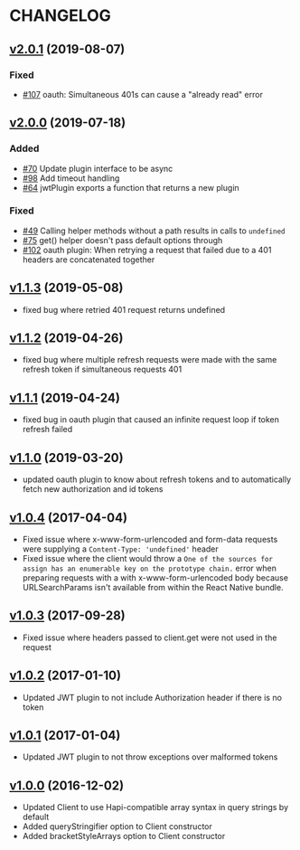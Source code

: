 # CHANGELOG

## [v2.0.1](https://github.com/synapsestudios/fetch-client/compare/v2.0.0...v2.0.1) (2019-08-07)

### Fixed

- [#107](https://github.com/synapsestudios/fetch-client/issues/107) oauth: Simultaneous 401s can cause a "already read" error

## [v2.0.0](https://github.com/synapsestudios/fetch-client/compare/v1.1.3...v2.0.0) (2019-07-18)

### Added

- [#70](https://github.com/synapsestudios/fetch-client/issues/70) Update plugin interface to be async
- [#98](https://github.com/synapsestudios/fetch-client/issues/70) Add timeout handling
- [#64](https://github.com/synapsestudios/fetch-client/issues/64) jwtPlugin exports a function that returns a new plugin

### Fixed

- [#49](https://github.com/synapsestudios/fetch-client/issues/49) Calling helper methods without a path results in calls to `undefined`
- [#75](https://github.com/synapsestudios/fetch-client/issues/75) get() helper doesn't pass default options through
- [#102](https://github.com/synapsestudios/fetch-client/issues/102) oauth plugin: When retrying a request that failed due to a 401 headers are concatenated together

## [v1.1.3](https://github.com/synapsestudios/fetch-client/compare/v1.1.2...v1.1.3) (2019-05-08)

- fixed bug where retried 401 request returns undefined

## [v1.1.2](https://github.com/synapsestudios/fetch-client/compare/v1.1.1...v1.1.2) (2019-04-26)

- fixed bug where multiple refresh requests were made with the same refresh token if simultaneous requests 401

## [v1.1.1](https://github.com/synapsestudios/fetch-client/compare/v1.1.0...v1.1.1) (2019-04-24)

- fixed bug in oauth plugin that caused an infinite request loop if token refresh failed

## [v1.1.0](https://github.com/synapsestudios/fetch-client/compare/v1.0.4...v1.1.0) (2019-03-20)

- updated oauth plugin to know about refresh tokens and to automatically fetch new authorization and id tokens

## [v1.0.4](https://github.com/synapsestudios/fetch-client/compare/v1.0.3...v1.0.4) (2017-04-04)

- Fixed issue where x-www-form-urlencoded and form-data requests were supplying a `Content-Type: 'undefined'` header
- Fixed issue where the client would throw a `One of the sources for assign has an enumerable key on the prototype chain.` error when preparing requests with a with x-www-form-urlencoded body because URLSearchParams isn't available from within the React Native bundle.

## [v1.0.3](https://github.com/synapsestudios/fetch-client/compare/v1.0.2...v1.0.3) (2017-09-28)

- Fixed issue where headers passed to client.get were not used in the request

## [v1.0.2](https://github.com/synapsestudios/fetch-client/compare/v1.0.1...v1.0.2) (2017-01-10)

- Updated JWT plugin to not include Authorization header if there is no token

## [v1.0.1](https://github.com/synapsestudios/fetch-client/compare/v1.0.0...v1.0.1) (2017-01-04)

- Updated JWT plugin to not throw exceptions over malformed tokens

## [v1.0.0](https://github.com/synapsestudios/fetch-client/compare/v0.3.0...v1.0.0) (2016-12-02)

- Updated Client to use Hapi-compatible array syntax in query strings by default
- Added queryStringifier option to Client constructor
- Added bracketStyleArrays option to Client constructor
